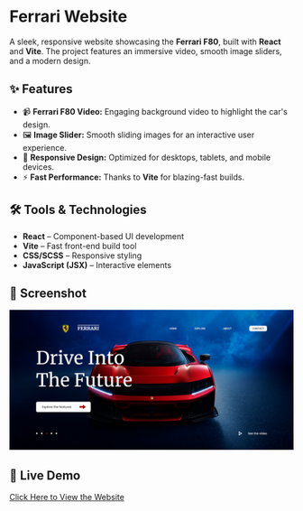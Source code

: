 

#  Ferrari Website

A sleek, responsive website showcasing the **Ferrari F80**, built with **React** and **Vite**. The project features an immersive video, smooth image sliders, and a modern design.

## ✨ Features
- 📹 **Ferrari F80 Video:** Engaging background video to highlight the car's design.  
- 🖼️ **Image Slider:** Smooth sliding images for an interactive user experience.  
- 📱 **Responsive Design:** Optimized for desktops, tablets, and mobile devices.  
- ⚡ **Fast Performance:** Thanks to **Vite** for blazing-fast builds.

## 🛠️ Tools & Technologies
- **React** – Component-based UI development  
- **Vite** – Fast front-end build tool  
- **CSS/SCSS** – Responsive styling  
- **JavaScript (JSX)** – Interactive elements

## 📸 Screenshot
![Ferrari Website Screenshot](./src//assets/ferrari-home.png)


## 🚀 Live Demo
[Click Here to View the Website](https://ferrari-website.vercel.app/)  




